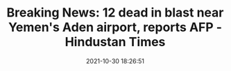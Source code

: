 ---
"title": "Breaking News: 12 dead in blast near Yemen's Aden airport, reports AFP - Hindustan Times"
"date": "2021-10-30 18:26:51"
"feed_name": "GOOGLENEWSMINING"
"feed_website": "https://news.google.com/search?q=mining%2Bincident&hl=en-US&gl=US&ceid=US:en"
"feed_rss": "https://news.google.com/rss/search?q=mining%2Bincident&hl=en-US&gl=US&ceid=US:en"
"link": "https://www.hindustantimes.com/india-news/breaking-news-updates-october-30-2021-101635554256005.html"
"source": "{'href': 'https://www.hindustantimes.com', 'title': 'Hindustan Times'}"
"file": "_posts/2021-1-1-ace24af366340584eb7cd9ba2170d3afafb9a449.md"
"accident": "1"
"drilling": "0"
"dead": "12"
"injured": "0"
"arrested": "0"
"place": "yemen"
"where": "air site"
"causes": "blast"
"place_uri": "http://en.wikipedia.org/wiki/Yemen"
---